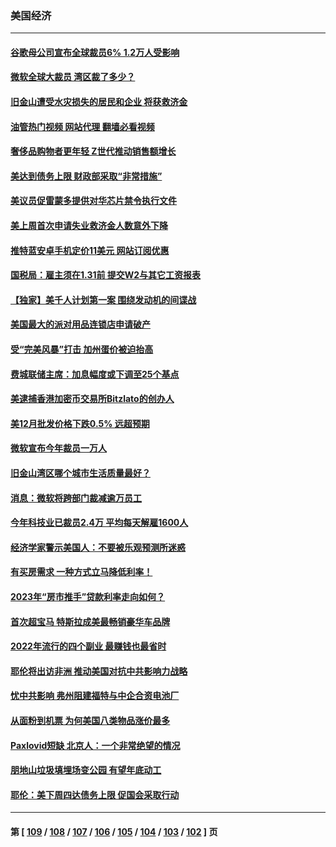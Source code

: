 ### 美国经济
---
#### [谷歌母公司宣布全球裁员6% 1.2万人受影响](../../pages/ncid1078158/n13911901.md?01210045) 
#### [微软全球大裁员 湾区裁了多少？](../../pages/ncid1078158/n13911443.md?01210045) 
#### [旧金山遭受水灾损失的居民和企业 将获救济金](../../pages/ncid1078158/n13911395.md?01210045) 
#### [油管热门视频 网站代理 翻墙必看视频](http://138.2.39.72:81/youtube.html?epic-marker?01210045)
#### [奢侈品购物者更年轻 Z世代推动销售额增长](../../pages/ncid1078158/n13911305.md?01210045) 
#### [美达到债务上限 财政部采取“非常措施”](../../pages/ncid1078158/n13911210.md?01210045) 
#### [美议员促雷蒙多提供对华芯片禁令执行文件](../../pages/ncid1078158/n13911148.md?01210045) 
#### [美上周首次申请失业救济金人数意外下降](../../pages/ncid1078158/n13911135.md?01210045) 
#### [推特蓝安卓手机定价11美元 网站订阅优惠](../../pages/ncid1078158/n13911120.md?01210045) 
#### [国税局：雇主须在1.31前 提交W2与其它工资报表](../../pages/ncid1078158/n13910508.md?01210045) 
#### [【独家】美千人计划第一案 围绕发动机的间谍战](../../pages/ncid1078158/n13910609.md?01210045) 
#### [美国最大的派对用品连锁店申请破产](../../pages/ncid1078158/n13910368.md?01210045) 
#### [受“完美风暴”打击 加州蛋价被迫抬高](../../pages/ncid1078158/n13910385.md?01210045) 
#### [费城联储主席：加息幅度或下调至25个基点](../../pages/ncid1078158/n13910356.md?01210045) 
#### [美逮捕香港加密币交易所Bitzlato的创办人](../../pages/ncid1078158/n13910261.md?01210045) 
#### [美12月批发价格下跌0.5% 远超预期](../../pages/ncid1078158/n13910227.md?01210045) 
#### [微软宣布今年裁员一万人](../../pages/ncid1078158/n13910218.md?01210045) 
#### [旧金山湾区哪个城市生活质量最好？](../../pages/ncid1078158/n13909799.md?01210045) 
#### [消息：微软将跨部门裁减逾万员工](../../pages/ncid1078158/n13909515.md?01210045) 
#### [今年科技业已裁员2.4万 平均每天解雇1600人](../../pages/ncid1078158/n13909476.md?01210045) 
#### [经济学家警示美国人：不要被乐观预测所迷惑](../../pages/ncid1078158/n13908289.md?01210045) 
#### [有买房需求 一种方式立马降低利率！](../../pages/ncid1078158/n13908155.md?01210045) 
#### [2023年“房市推手”贷款利率走向如何？](../../pages/ncid1078158/n13907940.md?01210045) 
#### [首次超宝马 特斯拉成美最畅销豪华车品牌](../../pages/ncid1078158/n13906659.md?01210045) 
#### [2022年流行的四个副业 最赚钱也最省时](../../pages/ncid1078158/n13906984.md?01210045) 
#### [耶伦将出访非洲 推动美国对抗中共影响力战略](../../pages/ncid1078158/n13907150.md?01210045) 
#### [忧中共影响 弗州阻建福特与中企合资电池厂](../../pages/ncid1078158/n13907096.md?01210045) 
#### [从面粉到机票 为何美国八类物品涨价最多](../../pages/ncid1078158/n13906994.md?01210045) 
#### [Paxlovid短缺 北京人：一个非常绝望的情况](../../pages/ncid1078158/n13906440.md?01210045) 
#### [朋地山垃圾填埋场变公园 有望年底动工](../../pages/ncid1078158/n13906672.md?01210045) 
#### [耶伦：美下周四达债务上限 促国会采取行动](../../pages/ncid1078158/n13906554.md?01210045) 

---
#### 第 [ [109](./109.md?01210045) / [108](./108.md?01210045) / [107](./107.md?01210045) / [106](./106.md?01210045) / [105](./105.md?01210045) / [104](./104.md?01210045) / [103](./103.md?01210045) / [102](./102.md?01210045) ] 页
